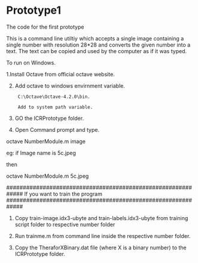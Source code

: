 # Prototype1
The code for the first prototype 

This is a command line utiltiy which accepts a single image containing a single number with resolution 28*28 and
converts the given number into a text. The text can be copied and used by the computer as if it was typed.
 


To run on Windows.

1.Install Octave from official octave website.

2. Add octave to windows envirnment variable.


		C:\Octave\Octave-4.2.0\bin.
		
		Add to system path variable.
				
		

3. GO the ICRPrototype folder.


4. Open Command prompt and type.



octave NumberModule.m image


eg: if Image name is 5c.jpeg


then


octave NumberModule.m 5c.jpeg


#############################################################
If you want to train the program 
#############################################################

1. Copy train-image.idx3-ubyte and train-labels.idx3-ubyte from training script folder to respective number folder 

2. Run trainme.m from command line inside the respective number folder.

3. Copy the TheraforXBinary.dat file (where X is a binary number) to the 	  ICRPrototype folder.




